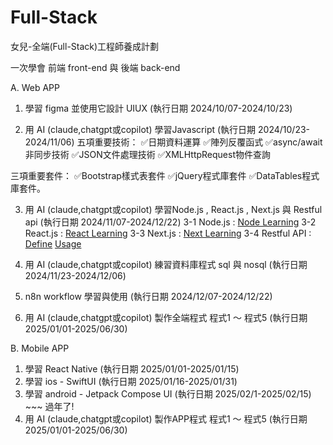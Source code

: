 # Full-Stack
女兒-全端(Full-Stack)工程師養成計劃

一次學會 前端 front-end 與 後端 back-end

A. Web APP

1. 學習 figma 並使用它設計 UIUX (執行日期 2024/10/07-2024/10/23)

2. 用 AI (claude,chatgpt或copilot) 學習Javascript (執行日期 2024/10/23-2024/11/06)
五項重要技術：
✅日期資料運算
✅陣列反覆函式
✅async/await非同步技術
✅JSON文件處理技術
✅XMLHttpRequest物件查詢

三項重要套件：
✅Bootstrap樣式表套件
✅jQuery程式庫套件
✅DataTables程式庫套件。

3. 用 AI (claude,chatgpt或copilot) 學習Node.js , React.js , Next.js 與 Restful api (執行日期 2024/11/07-2024/12/22)
   3-1 Node.js : [Node Learning](https://nodejs.org/en/learn/getting-started/introduction-to-nodejs)
   3-2 React.js : [React Learning](https://react.dev/learn)
   3-3 Next.js : [Next Learning](https://nextjs.org/learn)
   3-4 Restful API :
       [Define](https://aws.amazon.com/tw/what-is/restful-api/)
       [Usage](https://learn.microsoft.com/zh-tw/azure/architecture/best-practices/api-design#define-api-operations-in-terms-of-http-methods)

5. 用 AI (claude,chatgpt或copilot) 練習資料庫程式 sql 與 nosql (執行日期 2024/11/23-2024/12/06)

6. n8n workflow 學習與使用 (執行日期 2024/12/07-2024/12/22)

7. 用 AI (claude,chatgpt或copilot) 製作全端程式 程式1 ～ 程式5 (執行日期 2025/01/01-2025/06/30)
   
B. Mobile APP
1. 學習 React Native (執行日期 2025/01/01-2025/01/15)
2. 學習 ios - SwiftUI (執行日期 2025/01/16-2025/01/31)
3. 學習 android - Jetpack Compose UI (執行日期 2025/02/1-2025/02/15) ~~~ 過年了!
4. 用 AI (claude,chatgpt或copilot) 製作APP程式 程式1 ～ 程式5 (執行日期 2025/01/01-2025/06/30)

